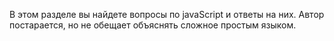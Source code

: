 В этом разделе вы найдете вопросы по javaScript  и ответы на них. Автор постарается, но не обещает объяснять сложное простым языком.